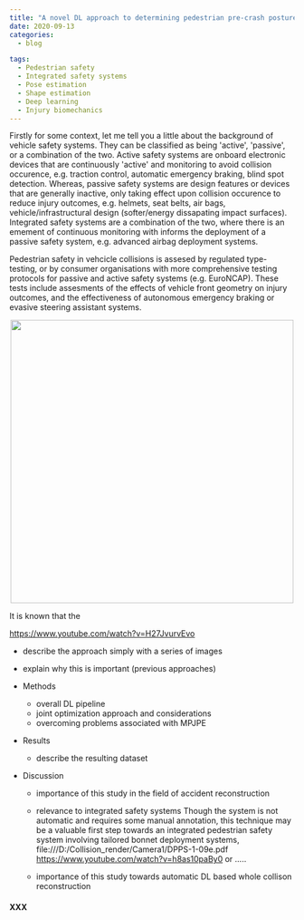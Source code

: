 ```yaml
---
title: "A novel DL approach to determining pedestrian pre-crash posture"
date: 2020-09-13
categories:
  - blog

tags:
  - Pedestrian safety
  - Integrated safety systems
  - Pose estimation
  - Shape estimation
  - Deep learning
  - Injury biomechanics
---
```


Firstly for some context, let me tell you a little about the background of vehicle safety systems. They can be classified as being 'active', 'passive', or a combination of the two. Active safety systems are onboard electronic devices that are continuously 'active' and monitoring to avoid collision occurence, e.g. traction control, automatic emergency braking, blind spot detection. Whereas, passive safety systems are design features or devices that are generally inactive, only taking effect upon collision occurence to reduce injury outcomes, e.g. helmets, seat belts, air bags, vehicle/infrastructural design (softer/energy dissapating impact surfaces). Integrated safety systems are a combination of the two, where there is an emement of continuous monitoring with informs the deployment of a passive safety system, e.g. advanced airbag deployment systems.

Pedestrian safety in vehcicle collisions is assesed by regulated type-testing, or by consumer organisations with more comprehensive testing protocols for passive and active safety systems (e.g. EuroNCAP). These tests include assesments of the effects of vehicle front geometry on injury outcomes, and the effectiveness of autonomous emergency braking or evasive steering assistant systems. 

<p align="center">
  <img src="/assets/images/Ped-AEB.gif" width="500">
</p>

It is known that the

https://www.youtube.com/watch?v=H27JvurvEvo


  - describe the approach simply with a series of images



  - explain why this is important (previous approaches)



- Methods
  - overall DL pipeline
  - joint optimization approach and considerations
  - overcoming problems associated with MPJPE



- Results
  - describe the resulting dataset



- Discussion
  - importance of this study in the field of accident reconstruction



  - relevance to integrated safety systems
Though the system is not automatic and requires some manual annotation, this technique may be a valuable first step towards an integrated pedestrian safety system involving tailored bonnet deployment systems,
file:///D:/Collision_render/Camera1/DPPS-1-09e.pdf
https://www.youtube.com/watch?v=h8as10paBy0
or .....


  - importance of this study towards automatic DL based whole collison reconstruction






#### XXX


